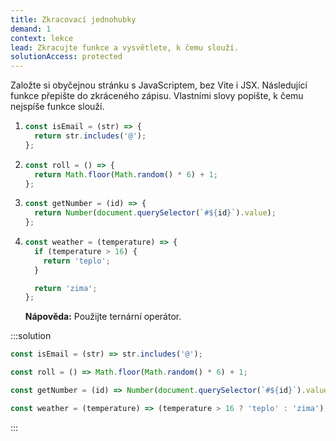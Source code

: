 ```yaml
---
title: Zkracovací jednohubky
demand: 1
context: lekce
lead: Zkracujte funkce a vysvětlete, k čemu slouží.
solutionAccess: protected
---
```


Založte si obyčejnou stránku s JavaScriptem, bez Vite i JSX. Následující funkce přepište do zkráceného zápisu. Vlastními slovy popište, k čemu nejspíše funkce slouží.

1.  ```js
    const isEmail = (str) => {
      return str.includes('@');
    };
    ```
1.  ```js
    const roll = () => {
      return Math.floor(Math.random() * 6) + 1;
    };
    ```
1.  ```js
    const getNumber = (id) => {
      return Number(document.querySelector(`#${id}`).value);
    };
    ```
1.  ```js
    const weather = (temperature) => {
      if (temperature > 16) {
        return 'teplo';
      }

      return 'zima';
    };
    ```

    **Nápověda:** Použijte ternární operátor.

:::solution

```js
const isEmail = (str) => str.includes('@');

const roll = () => Math.floor(Math.random() * 6) + 1;

const getNumber = (id) => Number(document.querySelector(`#${id}`).value);

const weather = (temperature) => (temperature > 16 ? 'teplo' : 'zima');
```

:::
